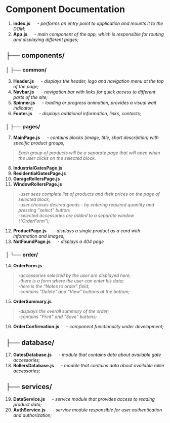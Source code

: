 # Component Documentation

1. **index.js** &emsp; - _performs an entry point to application and mounts it to the DOM;_
2. **App.js** &emsp; - _main component of the app, which is responsible for routing and displaying different pages;_

## ├── components/

### │   ├── common/

3. **Header.js** &emsp; - _displays the header, logo and navigation menu at the top of the page;_
4. **Navbar.js** &emsp; - _navigation bar with links for quick access to different parts of the site;_
5. **Spinner.js** &emsp; - _loading or progress animation, provides a visual wait indicator;_
6. **Footer.js** &emsp; - _displays additional information, links, contacts;_

### │   ├── pages/

7. **MainPage.js** &emsp; - _contains blocks (image, title, short description) with specific product groups;_
> _Each group of products will be a separate page that will open when the user clicks on the selected block._
8. **IndustrialGatesPage.js**
9. **ResidentialGatesPage.js**
10. **GarageRollersPage.js**
11. **WindowRollersPage.js**
> _-user sees complete list of products and their prices on the page of selected block;_\
> _-user chooses desired goods - by entering required quantity and pressing "select" button;_\
> _-selected accessories are added to a separate window ("OrderForm");_
12. **ProductPage.js** &emsp; - _displays a single product as a card with information and images;_
13. **NotFoundPage.js** &emsp; - _displays a 404 page_

### │   └── order/

14. **OrderForm.js**
> _-accessories selected by the user are displayed here;_\
> _-there is a form where the user can enter his data;_\
> _-here is the "Notes to order" field;_\
> _-contains "Delete" and "View" buttons at the bottom;_
15. **OrderSummary.js**
> _-displays the overall summary of the order;_\
> _-contains "Print" and "Save" buttons;_
16. **OrderConfirmation.js** &emsp; - _component functionality under development;_

## ├── database/
17. **GatesDatabase.js** &emsp; - _module that contains data about available gate accessories;_
18. **RollersDatabase.js** &emsp; - _module that contains data about available roller accessories;_

## ├── services/
19. **DataService.js** &emsp; - _service module that provides access to reading product data;_
20. **AuthService.js** &emsp; - _service module responsible for user authentication and authorization;_


